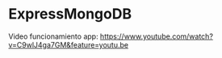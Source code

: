 # ExpressMongoDB
Video funcionamiento app: https://www.youtube.com/watch?v=C9wlJ4ga7GM&feature=youtu.be
